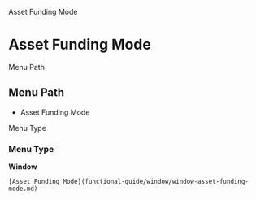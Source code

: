 
Asset Funding Mode
# Asset Funding Mode



Menu Path
## Menu Path



- Asset Funding Mode

Menu Type
### Menu Type

**Window**


```
[Asset Funding Mode](functional-guide/window/window-asset-funding-mode.md)
```